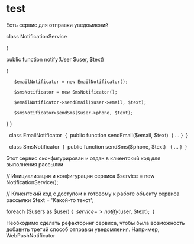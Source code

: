 # test

Есть сервис для отправки уведомлений 
 
class NotificationService 

{

   public function notify(User $user, $text)  
   
   {
   
       $emailNotificator = new EmailNotificator(); 
       
       $smsNotificator = new SmsNotificator(); 
        
       $emailNotificator->sendEmail($user->email, $text); 
       
       $smsNotificator>sendSms($user->phone, $text); 
       
   }
   } 

 
class EmailNotificator 
{ 
   public function sendEmail($email, $text) 
   { ... } 
} 

 
class SmsNotificator 
{ 
   public function sendSms($phone, $text)  
   { ... } 
} 
 
Этот сервис сконфигурирован и отдан в клиентский код для выполнения рассылки 

// Инициализация и конфигурация сервиса 
$service = new NotificationService(); 
 
// Клиентский код с доступом к готовому к работе объекту сервиса рассылки 
$text = 'Какой-то текст'; 

foreach ($users as $user) { 
   $service->notify($user, $text); 
} 
 
 
Необходимо сделать рефакторинг сервиса, чтобы была возможность добавить третий способ отправки 
уведомления. Например, WebPushNotificator 

